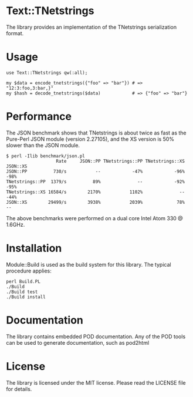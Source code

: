 Text::TNetstrings
=================

The library provides an implementation of the TNetstrings serialization
format.


Usage
=====

	use Text::TNetstrings qw(:all);

	my $data = encode_tnetstrings({"foo" => "bar"}) # => "12:3:foo,3:bar,}"
	my $hash = decode_tnetstrings($data)            # => {"foo" => "bar"}

Performance
===========

The JSON benchmark shows that TNetstrings is about twice as fast as the
Pure-Perl JSON module (version 2.27105), and the XS version is 50%
slower than the JSON module.

	$ perl -Ilib benchmark/json.pl
	                   Rate     JSON::PP TNetstrings::PP TNetstrings::XS    JSON::XS
	JSON::PP          730/s           --            -47%            -96%        -98%
	TNetstrings::PP  1379/s          89%              --            -92%        -95%
	TNetstrings::XS 16584/s        2170%           1102%              --        -44%
	JSON::XS        29499/s        3938%           2039%             78%          --

The above benchmarks were performed on a dual core Intel Atom 330 @ 1.6GHz.


Installation
============

Module::Build is used as the build system for this library. The typical
procedure applies:

    perl Build.PL
    ./Build
    ./Build test
    ./Build install


Documentation
=============

The library contains embedded POD documentation. Any of the POD tools
can be used to generate documentation, such as pod2html


License
=======

The library is licensed under the MIT license. Please read the LICENSE
file for details.


